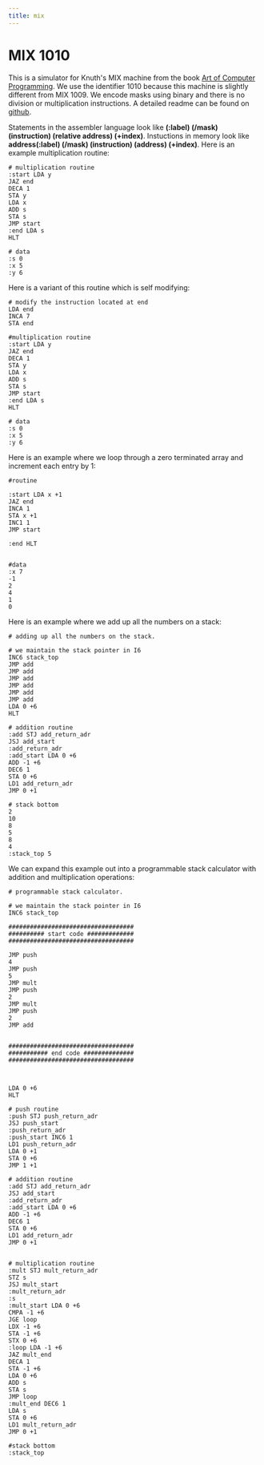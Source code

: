 ```yaml
---
title: mix
---
```


# MIX 1010



This is a simulator for Knuth\'s MIX machine from the book [Art of Computer Programming](https://en.wikipedia.org/wiki/The_Art_of_Computer_Programming). We use the identifier 1010 because this machine is slightly different from MIX 1009. We encode masks using binary and there is no division or multiplication instructions. A detailed readme can be found on [github](https://github.com/danielbarter/elm-mix).

<div id="mix1"></div>
<script>
    var node = document.getElementById('mix1');
    var app = Elm.Main.embed(node);
</script>

Statements in the assembler language look like **(:label) (/mask) (instruction) (relative address) (+index)**. Instuctions in memory look like **address(:label) (/mask) (instruction) (address) (+index)**. Here is an example multiplication routine:

```{.algorithm}
# multiplication routine
:start LDA y
JAZ end
DECA 1
STA y
LDA x
ADD s
STA s
JMP start
:end LDA s
HLT

# data
:s 0
:x 5
:y 6
```

Here is a variant of this routine which is self modifying:
```{.algorithm}
# modify the instruction located at end
LDA end
INCA 7
STA end

#multiplication routine
:start LDA y
JAZ end
DECA 1
STA y
LDA x
ADD s
STA s
JMP start
:end LDA s
HLT

# data
:s 0
:x 5
:y 6
```

Here is an example where we loop through a zero terminated array and increment each entry by 1:
```{.algorithm}
#routine

:start LDA x +1
JAZ end
INCA 1
STA x +1
INC1 1
JMP start

:end HLT


#data
:x 7
-1
2
4
1
0
```

Here is an example where we add up all the numbers on a stack:
```{.algorithm}
# adding up all the numbers on the stack.

# we maintain the stack pointer in I6
INC6 stack_top 
JMP add
JMP add
JMP add
JMP add
JMP add
JMP add
LDA 0 +6
HLT

# addition routine
:add STJ add_return_adr
JSJ add_start
:add_return_adr
:add_start LDA 0 +6
ADD -1 +6
DEC6 1
STA 0 +6
LD1 add_return_adr
JMP 0 +1

# stack bottom
2
10
8
5
8
4
:stack_top 5
```

We can expand this example out into a programmable stack calculator with addition and multiplication operations:

```{.algorithm}
# programmable stack calculator.

# we maintain the stack pointer in I6
INC6 stack_top 

###################################
########## start code #############
###################################

JMP push
4
JMP push
5
JMP mult
JMP push
2
JMP mult
JMP push
2
JMP add


###################################
########### end code ##############
###################################



LDA 0 +6
HLT

# push routine
:push STJ push_return_adr
JSJ push_start
:push_return_adr
:push_start INC6 1
LD1 push_return_adr
LDA 0 +1
STA 0 +6
JMP 1 +1

# addition routine
:add STJ add_return_adr
JSJ add_start
:add_return_adr
:add_start LDA 0 +6
ADD -1 +6
DEC6 1
STA 0 +6
LD1 add_return_adr
JMP 0 +1


# multiplication routine
:mult STJ mult_return_adr
STZ s
JSJ mult_start
:mult_return_adr
:s 
:mult_start LDA 0 +6
CMPA -1 +6
JGE loop
LDX -1 +6
STA -1 +6
STX 0 +6
:loop LDA -1 +6
JAZ mult_end
DECA 1
STA -1 +6
LDA 0 +6
ADD s
STA s
JMP loop
:mult_end DEC6 1
LDA s
STA 0 +6
LD1 mult_return_adr
JMP 0 +1

#stack bottom
:stack_top 
```
